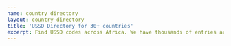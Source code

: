 ```yaml
---
name: country directory
layout: country-directory
title: 'USSD Directory for 30+ countries'
excerpt: Find USSD codes across Africa. We have thousands of entries across mobile network operators, banks, telcos, industries and utilities.
---
```


